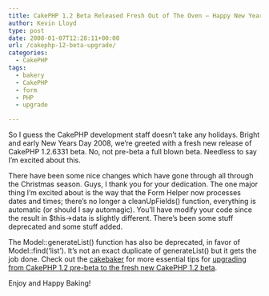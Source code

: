 ```yaml
---
title: CakePHP 1.2 Beta Released Fresh Out of The Oven – Happy New Year
author: Kevin Lloyd
type: post
date: 2008-01-07T12:28:11+00:00
url: /cakephp-12-beta-upgrade/
categories:
  - CakePHP
tags:
  - bakery
  - CakePHP
  - form
  - PHP
  - upgrade

---
```

So I guess the CakePHP development staff doesn&#8217;t take any holidays. Bright and early New Years Day 2008, we&#8217;re greeted with a fresh new release of CakePHP 1.2.6331 beta. No, not pre-beta a full blown beta. Needless to say I&#8217;m excited about this.

There have been some nice changes which have gone through all through the Christmas season. Guys, I thank you for your dedication. The one major thing I&#8217;m excited about is the way that the Form Helper now processes dates and times; there&#8217;s no longer a cleanUpFields() function, everything is automatic (or should I say automagic). You&#8217;ll have modify your code since the result in $this->data is slightly different. There&#8217;s been some stuff deprecated and some stuff added.

The Model::generateList() function has also be deprecated, in favor of Model::find(&#8216;list&#8217;). It&#8217;s not an exact duplicate of generateList() but it gets the job done. Check out the [cakebaker][1] for more essential tips for [upgrading from CakePHP 1.2 pre-beta to the fresh new CakePHP 1.2 beta][2].

Enjoy and Happy Baking!

 [1]: http://cakebaker.42dh.com/ "cakebaker"
 [2]: http://cakebaker.42dh.com/2008/01/02/upgrading-from-cakephp-12-pre-beta-to-the-beta-version/ "Upgrading from CakePHP 1.2 pre-beta to CakePHP 1.2 beta"